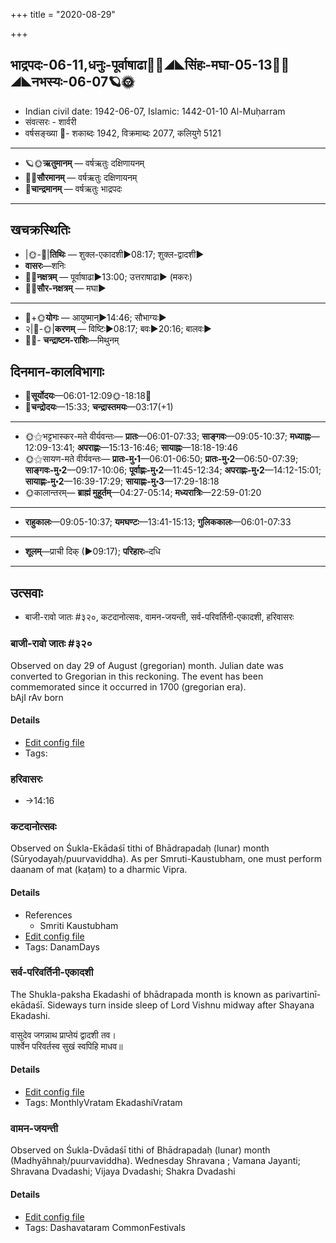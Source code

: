 +++
title = "2020-08-29"

+++
## भाद्रपदः-06-11,धनुः-पूर्वाषाढा🌛🌌◢◣सिंहः-मघा-05-13🌌🌞◢◣नभस्यः-06-07🪐🌞
- Indian civil date: 1942-06-07, Islamic: 1442-01-10 Al-Muḥarram
- संवत्सरः - शार्वरी
- वर्षसङ्ख्या 🌛- शकाब्दः 1942, विक्रमाब्दः 2077, कलियुगे 5121
___________________
- 🪐🌞**ऋतुमानम्** — वर्षऋतुः दक्षिणायनम्
- 🌌🌞**सौरमानम्** — वर्षऋतुः दक्षिणायनम्
- 🌛**चान्द्रमानम्** — वर्षऋतुः भाद्रपदः
___________________


## खचक्रस्थितिः
- |🌞-🌛|**तिथिः** — शुक्ल-एकादशी►08:17; शुक्ल-द्वादशी►  
- **वासरः**—शनिः  
- 🌌🌛**नक्षत्रम्** — पूर्वाषाढा►13:00; उत्तराषाढा► (मकरः)  
- 🌌🌞**सौर-नक्षत्रम्** — मघा►  
___________________
- 🌛+🌞**योगः** — आयुष्मान्►14:46; सौभाग्यः►  
- २|🌛-🌞|**करणम्** — विष्टिः►08:17; बवः►20:16; बालवः►  
- 🌌🌛- **चन्द्राष्टम-राशिः**—मिथुनम्  


## दिनमान-कालविभागाः
- 🌅**सूर्योदयः**—06:01-12:09🌞️-18:18🌇  
- 🌛**चन्द्रोदयः**—15:33; **चन्द्रास्तमयः**—03:17(+1)  
___________________
- 🌞⚝भट्टभास्कर-मते वीर्यवन्तः— **प्रातः**—06:01-07:33; **साङ्गवः**—09:05-10:37; **मध्याह्नः**—12:09-13:41; **अपराह्णः**—15:13-16:46; **सायाह्नः**—18:18-19:46  
- 🌞⚝सायण-मते वीर्यवन्तः— **प्रातः-मु॰1**—06:01-06:50; **प्रातः-मु॰2**—06:50-07:39; **साङ्गवः-मु॰2**—09:17-10:06; **पूर्वाह्णः-मु॰2**—11:45-12:34; **अपराह्णः-मु॰2**—14:12-15:01; **सायाह्णः-मु॰2**—16:39-17:29; **सायाह्णः-मु॰3**—17:29-18:18  
- 🌞कालान्तरम्— **ब्राह्मं मुहूर्तम्**—04:27-05:14; **मध्यरात्रिः**—22:59-01:20  
___________________
- **राहुकालः**—09:05-10:37; **यमघण्टः**—13:41-15:13; **गुलिककालः**—06:01-07:33  
___________________
- **शूलम्**—प्राची दिक् (►09:17); **परिहारः**–दधि  
___________________

## उत्सवाः
- बाजी-रावो जातः #३२०, कटदानोत्सवः, वामन-जयन्ती, सर्व-परिवर्तिनी-एकादशी, हरिवासरः
### बाजी-रावो जातः #३२०

Observed on day 29 of August (gregorian) month. Julian date was converted to Gregorian in this reckoning. The event has been commemorated since it occurred in 1700 (gregorian era).  
bAjI rAv born

#### Details
- [Edit config file](https://github.com/jyotisham/adyatithi/tree/master/mahApuruSha/xatra-later/gregorian/day/08/29/bAjI-rAvo_jAtaH.toml)
- Tags: 


### हरिवासरः
- →14:16
### कटदानोत्सवः

Observed on Śukla-Ekādaśī tithi of Bhādrapadaḥ (lunar) month (Sūryodayaḥ/puurvaviddha). As per Smruti-Kaustubham, one must perform daanam of mat (kaṭam) to a dharmic Vipra.

#### Details
- References
  - Smriti Kaustubham
- [Edit config file](https://github.com/jyotisham/adyatithi/tree/master/general/lunar_month/tithi/06/11/kaTadAnOtsavaH.toml)
- Tags: DanamDays


### सर्व-परिवर्तिनी-एकादशी

The Shukla-paksha Ekadashi of bhādrapada month is known as parivartinī-ekādaśī. Sideways turn inside sleep of Lord Vishnu midway after Shayana Ekadashi.

वासुदेव जगन्नाथ प्राप्तेयं द्वादशी तव।  
पार्श्वेन परिवर्तस्व सुखं स्वपिहि माधव॥



#### Details
- [Edit config file](https://github.com/jyotisham/adyatithi/tree/master/time_focus/monthly/ekAdashI/description_only/parivartinI-EkAdazI.toml)
- Tags: MonthlyVratam EkadashiVratam


### वामन-जयन्ती

Observed on Śukla-Dvādaśī tithi of Bhādrapadaḥ (lunar) month (Madhyāhnaḥ/puurvaviddha). Wednesday Shravana ; Vamana Jayanti; Shravana Dvadashi; Vijaya Dvadashi; Shakra Dvadashi

#### Details
- [Edit config file](https://github.com/jyotisham/adyatithi/tree/master/devatA/vaiShNava/lunar_month/tithi/06/12/vAmana~jayantI.toml)
- Tags: Dashavataram CommonFestivals


